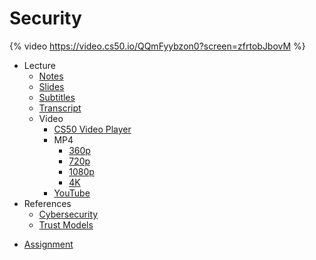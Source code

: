 # Security

{% video https://video.cs50.io/QQmFyybzon0?screen=zfrtobJbovM %}

- Lecture
    * [Notes](../../notes/security/)
    * [Slides](https://cdn.cs50.net/cscie1a/2017/fall/lectures/security/security.pdf)
    * [Subtitles](https://cdn.cs50.net/cscie1a/2017/fall/lectures/security/lang/en/security.srt)
    * [Transcript](https://cdn.cs50.net/cscie1a/2017/fall/lectures/security/lang/en/security.txt)
    + Video
        * [CS50 Video Player](https://video.cs50.io/QQmFyybzon0?screen=zfrtobJbovM)
        + MP4
            * [360p](https://cdn.cs50.net/cscie1a/2017/fall/lectures/security/security-360p.mp4.download)
            * [720p](https://cdn.cs50.net/cscie1a/2017/fall/lectures/security/security-720p.mp4.download)
            * [1080p](https://cdn.cs50.net/cscie1a/2017/fall/lectures/security/security-1080p.mp4.download)
            * [4K](https://cdn.cs50.net/cscie1a/2017/fall/lectures/security/security-4k.mp4.download)
        * [YouTube](https://youtu.be/QQmFyybzon0)
- References
    * [Cybersecurity](../../references/cybersecurity.pdf)
    * [Trust Models](../../references/trust_models.pdf)
* [Assignment](../../assignments/security/)

